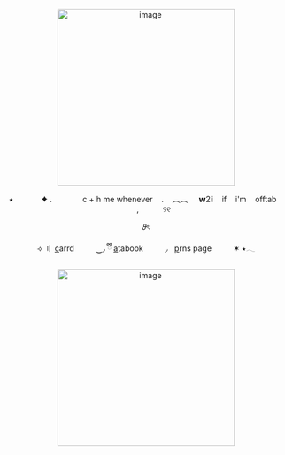 <p align="center">
<img width="320" height="320" alt="image" src="https://media.discordapp.net/attachments/1406201432738365532/1423366149193863189/Screenshot_2025-10-02_204725-removebg-preview.png?ex=68e00c86&is=68debb06&hm=a2729c68a217fa183a5badcbc87f66ee36a30ba5699bfb8477aaddebe9c7fc0e&=&format=webp&quality=lossless&width=911&height=591" />
 <p align="center">
 ‎   ‎⭑  ‎ ‎ ‎ ‎ ‎ ‎ ‎ ‎ ‎   ‎ ‎   ‎  ✦ .  ‎ ‎   ‎   ‎ ‎   ‎   ‎ ‎   ‎   ‎ ‎  ‎ ‎   c + h me whenever  ‎ ‎   ‎ . ‎   ‎ ‎   ‎︵︵  ‎  ‎   ‎ ‎‎   ‎𝘄2𝗶  ‎   ‎ ‎   ‎if  ‎   ‎ ‎   ‎i'm  ‎   ‎ ‎   ‎offtab  ‎   ‎ ‎ ‎ ‎ ‎ ‎ ‎ ‎ ‎ ‎ ‎,  ‎  ‎ ‎ ‎ ‎‎ ‎ ‎ ‎ ‎ ‎ ୨୧
<p align="center">
𝜗ৎ
 <p align="center">
 ⟢ 〢 <a href="https://theoceanhealssouls.carrd.co/" target="_blank">c</a>arrd ‎ ‎ ‎ ‎ ‎ ‎ ‎   ‎ ‎ ‿◞   ྀི
 <a href="https://whatsurnamegirlfriend.atabook.org/" target="_blank">a</a>tabook ‎ ‎ ‎ ‎ ‎ ‎ ‎   ‎ ‎ ◞  ‎  ‎  
 <a href="https://en.pronouns.page/@gentlenessz" target="_blank">p</a>rns page ‎ ‎ ‎ ‎ ‎ ‎ ‎   ‎ ‎ ✶ ⭑𓂃

 <p align="center">
<img width="320" height="320" alt="image" src="https://media.discordapp.net/attachments/1406201432738365532/1423379409846403262/Screenshot_2025-10-02_205627-removebg-preview.png?ex=68e018e0&is=68dec760&hm=6653886c1565a11e8b4fc0af7ce4c9ce61103f507e0e55eb50d08e293eb4accc&=&format=webp&quality=lossless&width=1007&height=558" />



































